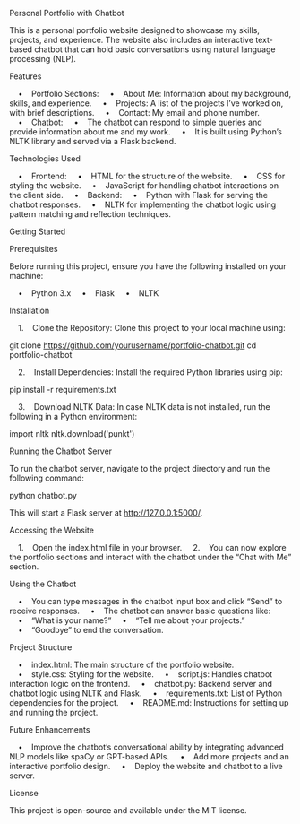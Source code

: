 Personal Portfolio with Chatbot

This is a personal portfolio website designed to showcase my skills, projects, and experience. The website also includes an interactive text-based chatbot that can hold basic conversations using natural language processing (NLP).

Features

    •    Portfolio Sections:
    •    About Me: Information about my background, skills, and experience.
    •    Projects: A list of the projects I’ve worked on, with brief descriptions.
    •    Contact: My email and phone number.
    •    Chatbot:
    •    The chatbot can respond to simple queries and provide information about me and my work.
    •    It is built using Python’s NLTK library and served via a Flask backend.

Technologies Used

    •    Frontend:
    •    HTML for the structure of the website.
    •    CSS for styling the website.
    •    JavaScript for handling chatbot interactions on the client side.
    •    Backend:
    •    Python with Flask for serving the chatbot responses.
    •    NLTK for implementing the chatbot logic using pattern matching and reflection techniques.

Getting Started

Prerequisites

Before running this project, ensure you have the following installed on your machine:

    •    Python 3.x
    •    Flask
    •    NLTK

Installation

    1.    Clone the Repository:
Clone this project to your local machine using:

git clone https://github.com/yourusername/portfolio-chatbot.git
cd portfolio-chatbot


    2.    Install Dependencies:
Install the required Python libraries using pip:

pip install -r requirements.txt


    3.    Download NLTK Data:
In case NLTK data is not installed, run the following in a Python environment:

import nltk
nltk.download('punkt')



Running the Chatbot Server

To run the chatbot server, navigate to the project directory and run the following command:

python chatbot.py

This will start a Flask server at http://127.0.0.1:5000/.

Accessing the Website

    1.    Open the index.html file in your browser.
    2.    You can now explore the portfolio sections and interact with the chatbot under the “Chat with Me” section.

Using the Chatbot

    •    You can type messages in the chatbot input box and click “Send” to receive responses.
    •    The chatbot can answer basic questions like:
    •    “What is your name?”
    •    “Tell me about your projects.”
    •    “Goodbye” to end the conversation.

Project Structure

    •    index.html: The main structure of the portfolio website.
    •    style.css: Styling for the website.
    •    script.js: Handles chatbot interaction logic on the frontend.
    •    chatbot.py: Backend server and chatbot logic using NLTK and Flask.
    •    requirements.txt: List of Python dependencies for the project.
    •    README.md: Instructions for setting up and running the project.

Future Enhancements

    •    Improve the chatbot’s conversational ability by integrating advanced NLP models like spaCy or GPT-based APIs.
    •    Add more projects and an interactive portfolio design.
    •    Deploy the website and chatbot to a live server.

License

This project is open-source and available under the MIT license.